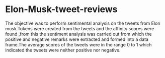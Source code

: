 # Elon-Musk-tweet-reviews
The objective was to perform sentimental analysis on the tweets from Elon musk.Tokens were 
created from the tweets and the affinity scores were found ,from this the sentiment analysis was 
carried out from which the positive and negative remarks were extracted and formed into a data 
frame.The average scores of the tweets were in the range 0 to 1 which indicated the tweets were neither positive nor negative.
